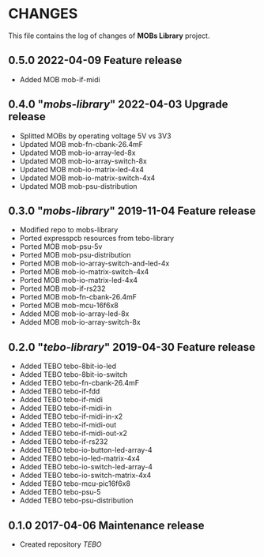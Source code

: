 # CHANGES
This file contains the log of changes of **MOBs Library** project.


## 0.5.0 2022-04-09 Feature release
- Added MOB mob-if-midi


## 0.4.0 "*mobs-library*" 2022-04-03 Upgrade release
- Splitted MOBs by operating voltage 5V vs 3V3
- Updated MOB mob-fn-cbank-26.4mF
- Updated MOB mob-io-array-led-8x
- Updated MOB mob-io-array-switch-8x
- Updated MOB mob-io-matrix-led-4x4
- Updated MOB mob-io-matrix-switch-4x4
- Updated MOB mob-psu-distribution


## 0.3.0 "*mobs-library*" 2019-11-04 Feature release
- Modified repo to mobs-library
- Ported expresspcb resources from tebo-library
- Ported MOB mob-psu-5v
- Ported MOB mob-psu-distribution
- Ported MOB mob-io-array-switch-and-led-4x
- Ported MOB mob-io-matrix-switch-4x4
- Ported MOB mob-io-matrix-led-4x4
- Ported MOB mob-if-rs232
- Ported MOB mob-fn-cbank-26.4mF
- Ported MOB mob-mcu-16f6x8
- Added MOB mob-io-array-led-8x
- Added MOB mob-io-array-switch-8x


## 0.2.0 "*tebo-library*" 2019-04-30 Feature release
- Added TEBO tebo-8bit-io-led
- Added TEBO tebo-8bit-io-switch
- Added TEBO tebo-fn-cbank-26.4mF
- Added TEBO tebo-if-fdd
- Added TEBO tebo-if-midi
- Added TEBO tebo-if-midi-in
- Added TEBO tebo-if-midi-in-x2
- Added TEBO tebo-if-midi-out
- Added TEBO tebo-if-midi-out-x2
- Added TEBO tebo-if-rs232
- Added TEBO tebo-io-button-led-array-4
- Added TEBO tebo-io-led-matrix-4x4
- Added TEBO tebo-io-switch-led-array-4
- Added TEBO tebo-io-switch-matrix-4x4
- Added TEBO tebo-mcu-pic16f6x8
- Added TEBO tebo-psu-5
- Added TEBO tebo-psu-distribution


## 0.1.0 2017-04-06 Maintenance release
- Created repository *TEBO*